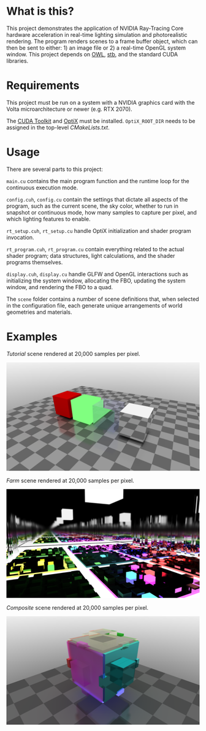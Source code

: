 # What is this?
This project demonstrates the application of NVIDIA Ray-Tracing Core hardware acceleration in real-time lighting simulation and photorealistic rendering. The program renders scenes to a frame buffer object, which can then be sent to either: 1) an image file or 2) a real-time OpenGL system window. This project depends on [OWL](https://github.com/owl-project/owl), [stb](https://github.com/nothings/stb), and the standard CUDA libraries.

# Requirements
This project must be run on a system with a NVIDIA graphics card with the Volta microarchitecture or newer (e.g. RTX 2070).

The [CUDA Toolkit](https://developer.nvidia.com/cuda-downloads) and [OptiX](https://developer.nvidia.com/rtx/ray-tracing/optix) must be installed. `OptiX_ROOT_DIR` needs to be assigned in the top-level *CMakeLists.txt*.

# Usage
There are several parts to this project:

`main.cu` contains the main program function and the runtime loop for the continuous execution mode.

`config.cuh`, `config.cu` contain the settings that dictate all aspects of the program, such as the current scene, the sky color, whether to run in snapshot or continuous mode, how many samples to capture per pixel, and which lighting features to enable.

`rt_setup.cuh`, `rt_setup.cu` handle OptiX initialization and shader program invocation.

`rt_program.cuh`, `rt_program.cu` contain everything related to the actual shader program; data structures, light calculations, and the shader programs themselves.

`display.cuh`, `display.cu` handle GLFW and OpenGL interactions such as initializing the system window, allocating the FBO, updating the system window, and rendering the FBO to a quad.

The `scene` folder contains a number of scene definitions that, when selected in the configuration file, each generate unique arrangements of world geometries and materials.

# Examples
*Tutorial* scene rendered at 20,000 samples per pixel.
<p align="center">
  <img src="https://github.com/osreboot/Demo-Real-Time-Lighting/blob/main/examples/exampleSceneTutorial.png" alt="Tutorial Scene">
</p>

*Farm* scene rendered at 20,000 samples per pixel.
<p align="center">
  <img src="https://github.com/osreboot/Demo-Real-Time-Lighting/blob/main/examples/exampleSceneFarm.png" alt="Farm Scene">
</p>

*Composite* scene rendered at 20,000 samples per pixel.
<p align="center">
  <img src="https://github.com/osreboot/Demo-Real-Time-Lighting/blob/main/examples/exampleSceneComposite.png" alt="Composite Scene">
</p>
